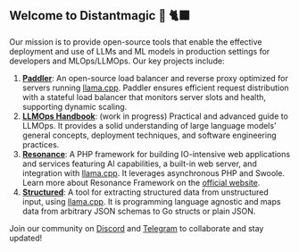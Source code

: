 ## Welcome to Distantmagic 👋 🐈‍⬛

Our mission is to provide open-source tools that enable the effective deployment and use of LLMs and ML models in production settings for developers and MLOps/LLMOps. Our key projects include:

1. [**Paddler**](https://github.com/distantmagic/paddler): An open-source load balancer and reverse proxy optimized for servers running [llama.cpp](https://github.com/ggerganov/llama.cpp). Paddler ensures efficient request distribution with a stateful load balancer that monitors server slots and health, supporting dynamic scaling.
3. [**LLMOps Handbook**](https://github.com/distantmagic/llmops-handbook): (work in progress) Practical and advanced guide to LLMOps. It provides a solid understanding of large language models’ general concepts, deployment techniques, and software engineering practices.
2. [**Resonance**](https://github.com/distantmagic/resonance): A PHP framework for building IO-intensive web applications and services featuring AI capabilities, a built-in web server, and integration with [llama.cpp](https://github.com/ggerganov/llama.cpp). It leverages asynchronous PHP and Swoole. Learn more about Resonance Framework on the [official website](https://resonance.distantmagic.com/).
3. [**Structured**](https://github.com/distantmagic/structured): A tool for extracting structured data from unstructured input, using [llama.cpp](https://github.com/ggerganov/llama.cpp). It is programming language agnostic and maps data from arbitrary JSON schemas to Go structs or plain JSON.

Join our community on [Discord](https://discord.gg/kysUzFqSCK) and [Telegram](https://t.me/+AQiDhKlsNBRjMmU0) to collaborate and stay updated!
